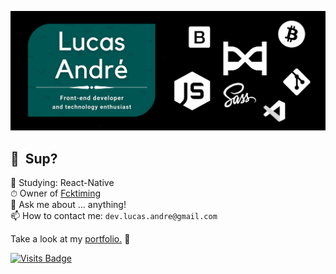 ![Banner](https://github.com/lucas-andre/lucas-andre/blob/master/bannerboi.png)
## 👋 &nbsp;Sup?

🌱 Studying: React-Native  
⏱ Owner of [Fcktiming](https://fcktiming.studio)  
💬 Ask me about ... anything!  
📫 How to contact me: `dev.lucas.andre@gmail.com`

Take a look at my [portfolio.](https://lucas-andre.github.io) 🚀

[![Visits Badge](https://badges.pufler.dev/visits/lucas-andre/lucas-andre)](https://lucas-andre.me)  
